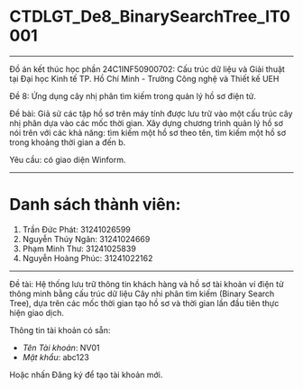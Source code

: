 # CTDLGT_De8_BinarySearchTree_IT0001
---
Đồ án kết thúc học phần 24C1INF50900702: Cấu trúc dữ liệu và Giải thuật tại Đại học Kinh tế TP. Hồ Chí Minh - Trường Công nghệ và Thiết kế UEH

Đề 8: Ứng dụng cây nhị phân tìm kiếm trong quản lý hồ sơ điện tử.

Đề bài: Giả sử các tập hồ sơ trên máy tính được lưu trữ vào một cấu trúc cây nhị phân dựa vào các mốc thời gian. Xây dựng chương trình quản lý hồ sơ nói trên với các khả năng: tìm kiếm một hồ sơ theo tên, tìm kiếm một hồ sơ trong khoảng thời gian a đến b.

Yêu cầu: có giao diện Winform.

---
# Danh sách thành viên:
1. Trần Đức Phát: 31241026599
2. Nguyễn Thúy Ngân: 31241024669
3. Phạm Minh Thư: 31241025839
4. Nguyễn Hoàng Phúc: 31241022162
---
Đề tài: Hệ thống lưu trữ thông tin khách hàng và hồ sơ tài khoản ví điện tử thông minh bằng cấu trúc dữ liệu Cây nhi phân tìm kiếm (Binary Search Tree), dựa trên các mốc thời gian tạo hồ sơ và thời gian lần đầu tiên thực hiện giao dịch.

Thông tin tài khoản có sẵn:
- *Tên Tài khoản*: NV01
- *Mật khẩu*: abc123

Hoặc nhấn Đăng ký để tạo tài khoản mới.
